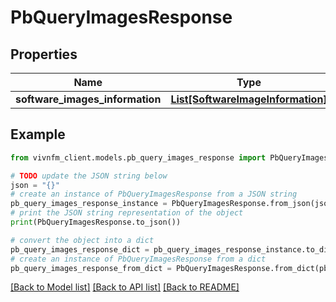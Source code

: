 # PbQueryImagesResponse


## Properties

Name | Type | Description | Notes
------------ | ------------- | ------------- | -------------
**software_images_information** | [**List[SoftwareImageInformation]**](SoftwareImageInformation.md) |  | [optional] 

## Example

```python
from vivnfm_client.models.pb_query_images_response import PbQueryImagesResponse

# TODO update the JSON string below
json = "{}"
# create an instance of PbQueryImagesResponse from a JSON string
pb_query_images_response_instance = PbQueryImagesResponse.from_json(json)
# print the JSON string representation of the object
print(PbQueryImagesResponse.to_json())

# convert the object into a dict
pb_query_images_response_dict = pb_query_images_response_instance.to_dict()
# create an instance of PbQueryImagesResponse from a dict
pb_query_images_response_from_dict = PbQueryImagesResponse.from_dict(pb_query_images_response_dict)
```
[[Back to Model list]](../README.md#documentation-for-models) [[Back to API list]](../README.md#documentation-for-api-endpoints) [[Back to README]](../README.md)


